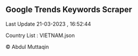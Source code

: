 

## Google Trends Keywords Scraper 
 
Last Update 21-03-2023 , 16:52:44

Country List :
VIETNAM.json



© Abdul Muttaqin 
